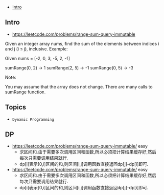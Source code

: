 - [Intro](#intro)

## Intro

- https://leetcode.com/problems/range-sum-query-immutable

Given an integer array nums, find the sum of the elements between indices i and j (i ≤ j), inclusive.
Example:

Given nums = [-2, 0, 3, -5, 2, -1]

sumRange(0, 2) -> 1
sumRange(2, 5) -> -1
sumRange(0, 5) -> -3

Note:

You may assume that the array does not change.
There are many calls to sumRange function.





## Topics

- `Dynamic Programming`


## DP

- https://leetcode.com/problems/range-sum-query-immutable/ easy
  - 求区间和.由于需要多次调用区间和函数,所以必须把计算结果缓存好,然后每次只需要调用结果就行.
  - dp[i]表示[0,i]区间的和,则区间[i,j]调用函数直接返回dp[j]-dp[i]即可.
- https://leetcode.com/problems/range-sum-query-immutable/ easy
  - 求区间和.由于需要多次调用区间和函数,所以必须把计算结果缓存好,然后每次只需要调用结果就行.
  - dp[i]表示[0,i]区间的和,则区间[i,j]调用函数直接返回dp[j]-dp[i]即可.